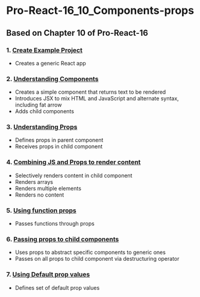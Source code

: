 # Pro-React-16_10_Components-props

## Based on Chapter 10 of Pro-React-16

### 1. [Create Example Project](https://github.com/davidtrussler/Pro-React-16_10_Components-props/tree/Create-example-project)

- Creates a generic React app

### 2. [Understanding Components](https://github.com/davidtrussler/Pro-React-16_10_Components-props/tree/Understanding-components)

- Creates a simple component that returns text to be rendered
- Introduces JSX to mix HTML and JavaScript and alternate syntax, including fat arrow
- Adds child components

### 3. [Understanding Props](https://github.com/davidtrussler/Pro-React-16_10_Components-props/tree/Understanding-props)

- Defines props in parent component
- Receives props in child component

### 4. [Combining JS and Props to render content](https://github.com/davidtrussler/Pro-React-16_10_Components-props/tree/Combining-JS_Props)

- Selectively renders content in child component
- Renders arrays
- Renders multiple elements
- Renders no content

### 5. [Using function props](https://github.com/davidtrussler/Pro-React-16_10_Components-props/tree/Using-function-props)

- Passes functions through props

### 6. [Passing props to child components](https://github.com/davidtrussler/Pro-React-16_10_Components-props/tree/Passing-props-to-child-components)

- Uses props to abstract specific components to generic ones
- Passes on all props to child component via destructuring operator

### 7. [Using Default prop values](https://github.com/davidtrussler/Pro-React-16_10_Components-props/tree/Using-default-prop-values)

- Defines set of default prop values
